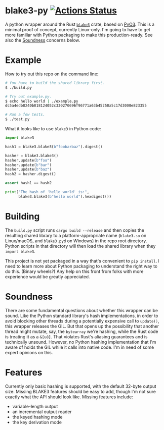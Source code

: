 # blake3-py [![Actions Status](https://github.com/oconnor663/blake3-py/workflows/tests/badge.svg)](https://github.com/oconnor663/blake3-py/actions)

A python wrapper around the Rust
[`blake3`](https://crates.io/crates/blake3) crate, based on
[PyO3](https://github.com/PyO3/pyo3). This is a minimal proof of
concept, currently Linux-only. I'm going to have to get more familiar
with Python packaging to make this production-ready. See also the
[Soundness](#soundness) concerns below.

# Example

How to try out this repo on the command line:

```bash
# You have to build the shared library first.
$ ./build.py

# Try out example.py.
$ echo hello world | ./example.py
dc5a4edb8240b018124052c330270696f96771a63b45250a5c17d3000e823355

# Run a few tests.
$ ./test.py
```

What it looks like to use `blake3` in Python code:

```python
import blake3

hash1 = blake3.blake3(b"foobarbaz").digest()

hasher = blake3.blake3()
hasher.update(b"foo")
hasher.update(b"bar")
hasher.update(b"baz")
hash2 = hasher.digest()

assert hash1 == hash2

print("The hash of 'hello world' is:",
      blake3.blake3(b"hello world").hexdigest())
```

# Building

The `build.py` script runs `cargo build --release` and then copies the
resulting shared library to a platform-appropriate name (`blake3.so` on
Linux/macOS, and `blake3.pyd` on Windows) in the repo root directory.
Python scripts in that directory will then load the shared library when
they `import blake3`.

This project is not yet packaged in a way that's convenient to `pip
install`. I need to learn more about Python packaging to understand the
right way to do this. (Binary wheels?) Any help on this front from folks
with more experience would be greatly appreciated.

# Soundness

There are some fundamental questions about whether this wrapper can be
sound. Like the Python standard library's hash implementations, in order
to avoid blocking other threads during a potentially expensive call to
`update()`, this wrapper releases the GIL. But that opens up the
possibility that another thread might mutate, say, the `bytearray` we're
hashing, while the Rust code is treating it as a `&[u8]`. That violates
Rust's aliasing guarantees and is technically unsound. However, no
Python hashing implementation that I'm aware of holds the GIL while it
calls into native code. I'm in need of some expert opinions on this.

# Features

Currently only basic hashing is supported, with the default 32-byte
output size. Missing BLAKE3 features should be easy to add, though I'm
not sure exactly what the API should look like. Missing features
include:

- variable-length output
- an incremental output reader
- the keyed hashing mode
- the key derivation mode
